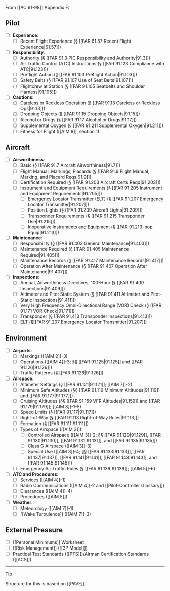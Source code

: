 From [[AC 61-98]] Appendix F:

## Pilot
- [ ] **Experience**:
	- [ ] Recent Flight Experience (§ [[FAR 61.57 Recent Flight Experience|61.57]])
- [ ] **Responsibility**:
	- [ ] Authority (§ [[FAR 91.3 PIC Responsibility and Authority|91.3]])
	- [ ] Air Traffic Control (ATC) Instructions (§ [[FAR 91.123 Compliance with ATC|91.123]])
	- [ ] Preflight Action (§ [[FAR 91.103 Preflight Action|91.103]])
	- [ ] Safety Belts (§ [[FAR 91.107 Use of Seat Belts|91.107]])
	- [ ] Flightcrew at Station (§ [[FAR 91.105 Seatbelts and Shoulder Harness|91.105]])
- [ ] **Cautions**:
	- [ ] Careless or Reckless Operation (§ [[FAR 91.13 Careless or Reckless Ops|91.13]])
	- [ ] Dropping Objects (§ [[FAR 91.15 Dropping Objects|91.15]])
	- [ ] Alcohol or Drugs (§ [[FAR 91.17 Alcohol or Drugs|91.17]])
	- [ ] Supplemental Oxygen (§ [[FAR 91.211 Supplemental Oxygen|91.211]])
	- [ ] Fitness for Flight ([[AIM 8]], section 1)

## Aircraft
- [ ] **Airworthiness**:
	- [ ] Basic (§ [[FAR 91.7 Aircraft Airworthiness|91.7]])
	- [ ] Flight Manual, Markings, Placards (§ [[FAR 91.9 Flight Manual, Marking, and Placard Reqs|91.9]])
	- [ ] Certification Required (§ [[FAR 91.203 Aircraft Certs Reqd|91.203]])
	- [ ] Instrument and Equipment Requirements (§ [[FAR 91.205 Instrument and Equipment Requirements|91.205]])
		- [ ] Emergency Locator Transmitter (ELT) (§ [[FAR 91.207 Emergency Locator Transmitter|91.207]])
		- [ ] Position Lights (§ [[FAR 91.209 Aircraft Lights|91.209]])
		- [ ] Transponder Requirements (§ [[FAR 91.215 Transponder Use|91.215]])
		- [ ] Inoperative Instruments and Equipment (§ [[FAR 91.213 Inop Equip|91.213]])
- [ ] **Maintenance**:
	- [ ] Responsibility (§ [[FAR 91.403 General Maintenance|91.403]])
	- [ ] Maintenance Required (§ [[FAR 91.405 Maintenance Required|91.405]])
	- [ ] Maintenance Records (§ [[FAR 91.417 Maintenance Records|91.417]])
	- [ ] Operation After Maintenance (§ [[FAR 91.407 Operation After Maintenance|91.407]])
- [ ] **Inspections**:
	- [ ] Annual, Airworthiness Directives, 100-Hour (§ [[FAR 91.409 Inspections|91.409]])
	- [ ] Altimeter and Pitot Static System (§ [[FAR 91.411 Altimeter and Pitot-Static Inspections|91.411]])
	- [ ] Very High Frequency Omni-Directional Range (VOR) Check (§ [[FAR 91.171 VOR Check|91.171]])
	- [ ] Transponder (§ [[FAR 91.413 Transponder Inspections|91.413]])
	- [ ] ELT (§[[FAR 91.207 Emergency Locator Transmitter|91.207]])

## Environment
- [ ] **Airports**:
	- [ ] Markings ([[AIM 2]]-3)
	- [ ] Operations ([[AIM 4]]-3; §§ [[FAR 91.125|91.125]] and [[FAR 91.126|91.126]])
	- [ ] Traffic Patterns (§ [[FAR 91.126|91.126]])
- [ ] **Airspace**:
	- [ ] Altimeter Settings (§ [[FAR 91.121|91.121]]; [[AIM 7]]-2)
	- [ ] Minimum Safe Altitudes (§§ [[FAR 91.119 Minimum Altitudes|91.119]] and [[FAR 91.177|91.177]])
	- [ ] Cruising Altitudes (§§ [[FAR 91.159 VFR Altitudes|91.159]] and [[FAR 91.179|91.179]]; [[AIM 3]]-1-5)
	- [ ] Speed Limits (§ [[FAR 91.117|91.117]])
	- [ ] Right-of-Way (§ [[FAR 91.113 Right-of-Way Rules|91.113]])
	- [ ] Formation (§ [[FAR 91.111|91.111]])
	- [ ] Types of Airspace ([[AIM 3]]):
		- [ ] Controlled Airspace ([[AIM 3]]-2; §§ [[FAR 91.129|91.129]], [[FAR 91.130|91.130]], [[FAR 91.131|91.131]], and [[FAR 91.135|91.135]])
		- [ ] Class G Airspace ([[AIM 3]]-3)
		- [ ] Special Use ([[AIM 3]]-4; §§ [[FAR 91.133|91.133]], [[FAR 91.137|91.137]], [[FAR 91.141|91.141]], [[FAR 91.143|91.143]], and [[FAR 91.145|91.145]])
	- [ ] Emergency Air Traffic Rules (§ [[FAR 91.139|91.139]]; [[AIM 5]]-6)
- [ ] **ATC and Procedures**:
	- [ ] Services ([[AIM 4]]-1)
	- [ ] Radio Communications ([[AIM 4]]-2 and [[Pilot-Controller Glossary]])
	- [ ] Clearances ([[AIM 4]]-4)
	- [ ] Procedures ([[AIM 5]])
- [ ] **Weather**:
	- [ ] Meteorology ([[AIM 7]]-1)
	- [ ] [[Wake Turbulence]] ([[AIM 7]]-3)

## External Pressure
- [ ] [[Personal Minimums]] Worksheet
- [ ] [[Risk Management]] ([[3P Model]])
- [ ] Practical Test Standards ([[PTS]])/Airman Certification Standards ([[ACS]])

---

> [!tip]
> Structure for this is based on [[PAVE]].